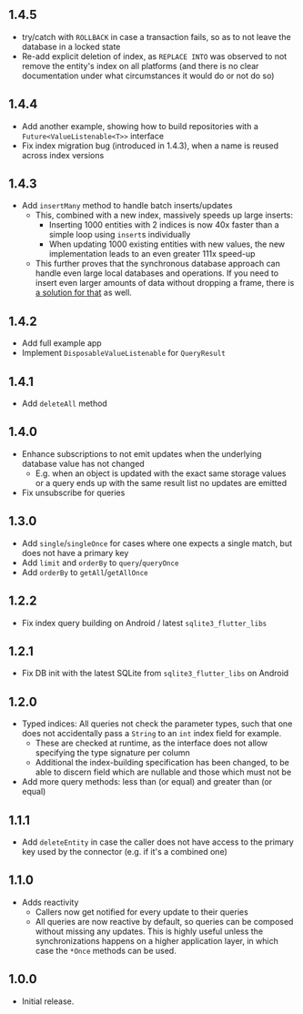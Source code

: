 ## 1.4.5

* try/catch with `ROLLBACK` in case a transaction fails, so as to not leave the database in a locked state
* Re-add explicit deletion of index, as `REPLACE INTO` was observed to not remove the entity's index on all platforms (and there is no clear documentation under what circumstances it would do or not do so)

## 1.4.4

* Add another example, showing how to build repositories with a `Future<ValueListenable<T>>` interface
* Fix index migration bug (introduced in 1.4.3), when a name is reused across index versions

## 1.4.3

* Add `insertMany` method to handle batch inserts/updates
  * This, combined with a new index, massively speeds up large inserts:
    - Inserting 1000 entities with 2 indices is now 40x faster than a simple loop using `insert`s individually
    - When updating 1000 existing entities with new values, the new implementation leads to an even greater 111x speed-up
  * This further proves that the synchronous database approach can handle even large local databases and operations. If you need to insert even larger amounts of data without dropping a frame, there is [a solution for that](https://github.com/simolus3/sqlite3.dart/issues/260#issuecomment-2446618546) as well.

## 1.4.2

* Add full example app
* Implement `DisposableValueListenable` for `QueryResult`

## 1.4.1

* Add `deleteAll` method

## 1.4.0

* Enhance subscriptions to not emit updates when the underlying database value has not changed
  * E.g. when an object is updated with the exact same storage values or a query ends up with the same result list no updates are emitted
* Fix unsubscribe for queries

## 1.3.0

* Add `single`/`singleOnce` for cases where one expects a single match, but does not have a primary key
* Add `limit` and `orderBy` to `query`/`queryOnce`
* Add `orderBy` to `getAll`/`getAllOnce`

## 1.2.2

* Fix index query building on Android / latest `sqlite3_flutter_libs`

## 1.2.1

* Fix DB init with the latest SQLite from `sqlite3_flutter_libs` on Android

## 1.2.0

* Typed indices: All queries not check the parameter types, such that one does not accidentally pass a `String` to an `int` index field for example.
  * These are checked at runtime, as the interface does not allow specifying the type signature per column
  * Additional the index-building specification has been changed, to be able to discern field which are nullable and those which must not be
* Add more query methods: less than (or equal) and greater than (or equal)

## 1.1.1

* Add `deleteEntity` in case the caller does not have access to the primary key used by the connector (e.g. if it's a combined one)

## 1.1.0

* Adds reactivity
  - Callers now get notified for every update to their queries
  - All queries are now reactive by default, so queries can be composed without missing any updates. This is highly useful unless the synchronizations happens on a higher application layer, in which case the `*Once` methods can be used.

## 1.0.0

* Initial release.
